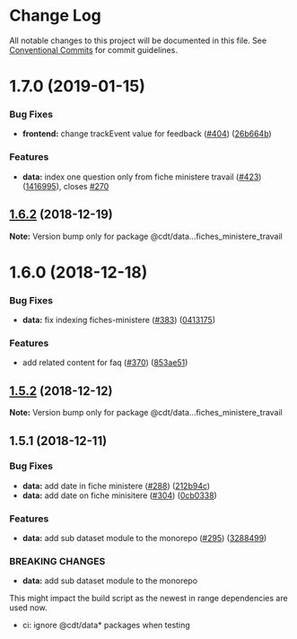 # Change Log

All notable changes to this project will be documented in this file.
See [Conventional Commits](https://conventionalcommits.org) for commit guidelines.

# 1.7.0 (2019-01-15)


### Bug Fixes

* **frontend:** change trackEvent value for feedback ([#404](https://github.com/revolunet/fiches_ministere_travail/issues/404)) ([26b664b](https://github.com/revolunet/fiches_ministere_travail/commit/26b664b))


### Features

* **data:** index one question only from fiche ministere travail ([#423](https://github.com/revolunet/fiches_ministere_travail/issues/423)) ([1416995](https://github.com/revolunet/fiches_ministere_travail/commit/1416995)), closes [#270](https://github.com/revolunet/fiches_ministere_travail/issues/270)





## [1.6.2](https://github.com/revolunet/fiches_ministere_travail/compare/v1.6.1...v1.6.2) (2018-12-19)

**Note:** Version bump only for package @cdt/data...fiches_ministere_travail





# 1.6.0 (2018-12-18)


### Bug Fixes

* **data:** fix indexing fiches-ministere ([#383](https://github.com/revolunet/fiches_ministere_travail/issues/383)) ([0413175](https://github.com/revolunet/fiches_ministere_travail/commit/0413175))


### Features

* add related content for faq ([#370](https://github.com/revolunet/fiches_ministere_travail/issues/370)) ([853ae51](https://github.com/revolunet/fiches_ministere_travail/commit/853ae51))





## [1.5.2](https://github.com/revolunet/fiches_ministere_travail/compare/v1.5.1...v1.5.2) (2018-12-12)

**Note:** Version bump only for package @cdt/data...fiches_ministere_travail





## 1.5.1 (2018-12-11)


### Bug Fixes

* **data:** add date in fiche ministere ([#288](https://github.com/revolunet/fiches_ministere_travail/issues/288)) ([212b94c](https://github.com/revolunet/fiches_ministere_travail/commit/212b94c))
* **data:** add date on  fiche minisitere ([#304](https://github.com/revolunet/fiches_ministere_travail/issues/304)) ([0cb0338](https://github.com/revolunet/fiches_ministere_travail/commit/0cb0338))


### Features

* **data:** add sub dataset module to the monorepo ([#295](https://github.com/revolunet/fiches_ministere_travail/issues/295)) ([3288499](https://github.com/revolunet/fiches_ministere_travail/commit/3288499))


### BREAKING CHANGES

* **data:** add sub dataset module to the monorepo

This might impact the build script as the newest in range dependencies are used now.

* ci: ignore @cdt/data* packages when testing
